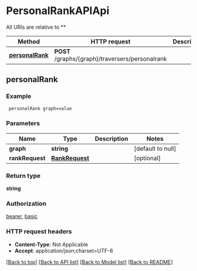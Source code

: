 # PersonalRankAPIApi

All URIs are relative to **

Method | HTTP request | Description
------------- | ------------- | -------------
[**personalRank**](PersonalRankAPIApi.md#personalRank) | **POST** /graphs/{graph}/traversers/personalrank | 



## personalRank



### Example

```bash
 personalRank graph=value
```

### Parameters


Name | Type | Description  | Notes
------------- | ------------- | ------------- | -------------
 **graph** | **string** |  | [default to null]
 **rankRequest** | [**RankRequest**](RankRequest.md) |  | [optional]

### Return type

**string**

### Authorization

[bearer](../README.md#bearer), [basic](../README.md#basic)

### HTTP request headers

- **Content-Type**: Not Applicable
- **Accept**: application/json;charset=UTF-8

[[Back to top]](#) [[Back to API list]](../README.md#documentation-for-api-endpoints) [[Back to Model list]](../README.md#documentation-for-models) [[Back to README]](../README.md)

